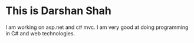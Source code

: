 # This is Darshan Shah
I am working on asp.net and c# mvc.
I am very good at doing programming in C# and web technologies.
